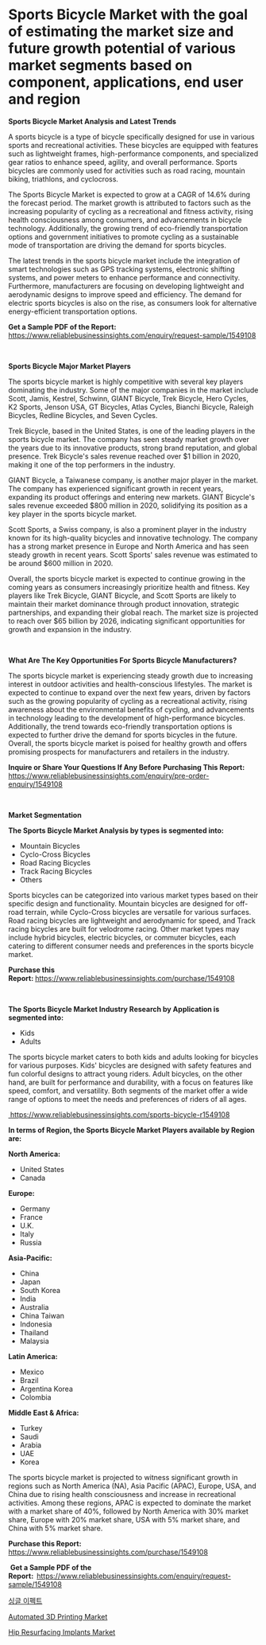 <p><h1>Sports Bicycle Market with the goal of estimating the market size and future growth potential of various market segments based on component, applications, end user and region</h1></p><p><strong>Sports Bicycle Market Analysis and Latest Trends</strong></p>
<p><p>A sports bicycle is a type of bicycle specifically designed for use in various sports and recreational activities. These bicycles are equipped with features such as lightweight frames, high-performance components, and specialized gear ratios to enhance speed, agility, and overall performance. Sports bicycles are commonly used for activities such as road racing, mountain biking, triathlons, and cyclocross.</p><p>The Sports Bicycle Market is expected to grow at a CAGR of 14.6% during the forecast period. The market growth is attributed to factors such as the increasing popularity of cycling as a recreational and fitness activity, rising health consciousness among consumers, and advancements in bicycle technology. Additionally, the growing trend of eco-friendly transportation options and government initiatives to promote cycling as a sustainable mode of transportation are driving the demand for sports bicycles.</p><p>The latest trends in the sports bicycle market include the integration of smart technologies such as GPS tracking systems, electronic shifting systems, and power meters to enhance performance and connectivity. Furthermore, manufacturers are focusing on developing lightweight and aerodynamic designs to improve speed and efficiency. The demand for electric sports bicycles is also on the rise, as consumers look for alternative energy-efficient transportation options.</p></p>
<p><strong>Get a Sample PDF of the Report:&nbsp;</strong> <a href="https://www.reliablebusinessinsights.com/enquiry/request-sample/1549108">https://www.reliablebusinessinsights.com/enquiry/request-sample/1549108</a></p>
<p>&nbsp;</p>
<p><strong>Sports Bicycle Major Market Players</strong></p>
<p><p>The sports bicycle market is highly competitive with several key players dominating the industry. Some of the major companies in the market include Scott, Jamis, Kestrel, Schwinn, GIANT Bicycle, Trek Bicycle, Hero Cycles, K2 Sports, Jenson USA, GT Bicycles, Atlas Cycles, Bianchi Bicycle, Raleigh Bicycles, Redline Bicycles, and Seven Cycles.</p><p>Trek Bicycle, based in the United States, is one of the leading players in the sports bicycle market. The company has seen steady market growth over the years due to its innovative products, strong brand reputation, and global presence. Trek Bicycle's sales revenue reached over $1 billion in 2020, making it one of the top performers in the industry.</p><p>GIANT Bicycle, a Taiwanese company, is another major player in the market. The company has experienced significant growth in recent years, expanding its product offerings and entering new markets. GIANT Bicycle's sales revenue exceeded $800 million in 2020, solidifying its position as a key player in the sports bicycle market.</p><p>Scott Sports, a Swiss company, is also a prominent player in the industry known for its high-quality bicycles and innovative technology. The company has a strong market presence in Europe and North America and has seen steady growth in recent years. Scott Sports' sales revenue was estimated to be around $600 million in 2020.</p><p>Overall, the sports bicycle market is expected to continue growing in the coming years as consumers increasingly prioritize health and fitness. Key players like Trek Bicycle, GIANT Bicycle, and Scott Sports are likely to maintain their market dominance through product innovation, strategic partnerships, and expanding their global reach. The market size is projected to reach over $65 billion by 2026, indicating significant opportunities for growth and expansion in the industry.</p></p>
<p>&nbsp;</p>
<p><strong>What Are The Key Opportunities For Sports Bicycle Manufacturers?</strong></p>
<p><p>The sports bicycle market is experiencing steady growth due to increasing interest in outdoor activities and health-conscious lifestyles. The market is expected to continue to expand over the next few years, driven by factors such as the growing popularity of cycling as a recreational activity, rising awareness about the environmental benefits of cycling, and advancements in technology leading to the development of high-performance bicycles. Additionally, the trend towards eco-friendly transportation options is expected to further drive the demand for sports bicycles in the future. Overall, the sports bicycle market is poised for healthy growth and offers promising prospects for manufacturers and retailers in the industry.</p></p>
<p><strong>Inquire or Share Your Questions If Any Before Purchasing This Report:</strong> <a href="https://www.reliablebusinessinsights.com/enquiry/pre-order-enquiry/1549108">https://www.reliablebusinessinsights.com/enquiry/pre-order-enquiry/1549108</a></p>
<p>&nbsp;</p>
<p><strong>Market Segmentation</strong></p>
<p><strong>The Sports Bicycle Market Analysis by types is segmented into:</strong></p>
<p><ul><li>Mountain Bicycles</li><li>Cyclo-Cross Bicycles</li><li>Road Racing Bicycles</li><li>Track Racing Bicycles</li><li>Others</li></ul></p>
<p><p>Sports bicycles can be categorized into various market types based on their specific design and functionality. Mountain bicycles are designed for off-road terrain, while Cyclo-Cross bicycles are versatile for various surfaces. Road racing bicycles are lightweight and aerodynamic for speed, and Track racing bicycles are built for velodrome racing. Other market types may include hybrid bicycles, electric bicycles, or commuter bicycles, each catering to different consumer needs and preferences in the sports bicycle market.</p></p>
<p><strong>Purchase this Report:&nbsp;</strong><a href="https://www.reliablebusinessinsights.com/purchase/1549108">https://www.reliablebusinessinsights.com/purchase/1549108</a></p>
<p>&nbsp;</p>
<p><strong>The Sports Bicycle Market Industry Research by Application is segmented into:</strong></p>
<p><ul><li>Kids</li><li>Adults</li></ul></p>
<p><p>The sports bicycle market caters to both kids and adults looking for bicycles for various purposes. Kids' bicycles are designed with safety features and fun colorful designs to attract young riders. Adult bicycles, on the other hand, are built for performance and durability, with a focus on features like speed, comfort, and versatility. Both segments of the market offer a wide range of options to meet the needs and preferences of riders of all ages.</p></p>
<p><a href="https://www.reliablebusinessinsights.com/sports-bicycle-r1549108">&nbsp;https://www.reliablebusinessinsights.com/sports-bicycle-r1549108</a></p>
<p><strong>In terms of Region, the Sports Bicycle Market Players available by Region are:</strong></p>
<p>
    <p> <strong> North America: </strong>
        <ul>
            <li>United States</li>
            <li>Canada</li>
        </ul>
        </p> 
    <p> <strong> Europe: </strong>
        <ul>
            <li>Germany</li>
            <li>France</li>
            <li>U.K.</li>
            <li>Italy</li>
            <li>Russia</li>
        </ul>
        </p> 
    <p> <strong> Asia-Pacific: </strong>
        <ul>
            <li>China</li>
            <li>Japan</li>
            <li>South Korea</li>
            <li>India</li>
            <li>Australia</li>
            <li>China Taiwan</li>
            <li>Indonesia</li>
            <li>Thailand</li>
            <li>Malaysia</li>
        </ul>
        </p> 
    <p> <strong> Latin America: </strong>
        <ul>
            <li>Mexico</li>
            <li>Brazil</li>
            <li>Argentina Korea</li>
            <li>Colombia</li>
        </ul>
        </p> 
    <p> <strong> Middle East & Africa: </strong>
        <ul>
            <li>Turkey</li>
            <li>Saudi</li>
            <li>Arabia</li>
            <li>UAE</li>
            <li>Korea</li>
        </ul>
    </p>
    </p>
<p><p>The sports bicycle market is projected to witness significant growth in regions such as North America (NA), Asia Pacific (APAC), Europe, USA, and China due to rising health consciousness and increase in recreational activities. Among these regions, APAC is expected to dominate the market with a market share of 40%, followed by North America with 30% market share, Europe with 20% market share, USA with 5% market share, and China with 5% market share.</p></p>
<p><strong>Purchase this Report: </strong><a href="https://www.reliablebusinessinsights.com/purchase/1549108">https://www.reliablebusinessinsights.com/purchase/1549108</a></p>
<p>&nbsp;<strong>Get a Sample PDF of the Report:&nbsp;&nbsp;</strong><a href="https://www.reliablebusinessinsights.com/enquiry/request-sample/1549108">https://www.reliablebusinessinsights.com/enquiry/request-sample/1549108</a></p>
<p><strong></strong></p>
<p><p><a href="https://medium.com/@fredajerde/2024%EB%85%84%EB%B6%80%ED%84%B0-2031%EB%85%84%EA%B9%8C%EC%A7%80%EC%9D%98-%EB%8B%A8%EC%9D%BC-%ED%9A%A8%EA%B3%BC-%EC%8B%9C%EC%9E%A5-%EC%84%B1%EC%9E%A5-%EC%A0%84%EB%A7%9D-%EB%B0%8F-%EC%8B%9C%EC%9E%A5-%EB%8F%99%ED%96%A5-%EB%B6%84%EC%84%9D%EC%97%90-%EB%94%B0%EB%A5%B8-%EC%95%A0%ED%94%8C%EB%A6%AC%EC%BC%80%EC%9D%B4%EC%85%98-%EC%A7%80%EC%97%AD-%EC%A0%84%EB%A7%9D-%EB%B0%8F-%EC%88%98%EC%9D%B5%EB%A5%A0%EC%9D%B4-cagr%EB%A1%9C-%EC%A0%84%EB%A7%9D%EB%90%A9%EB%8B%88%EB%8B%A4-cd56174d5a8b">싱글 이펙트</a></p><p><a href="https://www.linkedin.com/pulse/automated-3d-printing-market-trends-analysis-forecasted-nxtue">Automated 3D Printing Market</a></p><p><a href="https://www.linkedin.com/pulse/hip-resurfacing-implants-market-insights-cagr-trends-growth-l4mbe">Hip Resurfacing Implants Market</a></p></p>